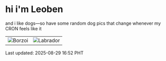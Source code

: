 # hi i'm Leoben

and i like dogs—so have some random dog pics that change whenever my CRON feels like it

|  |  |
|--------|----------|
| ![Borzoi](https://random-dog-vercel.vercel.app/api/random-borzoi?v=1756457527) | ![Labrador](https://random-dog-vercel.vercel.app/api/random-labrador?v=1756457527) |

Last updated: 2025-08-29 16:52 PHT
